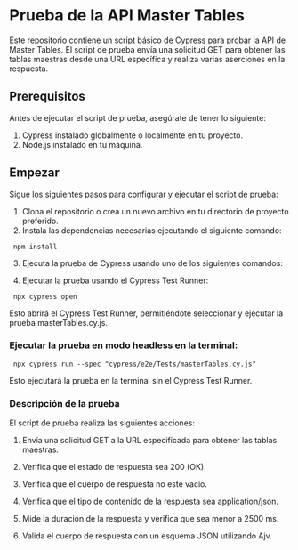 # Prueba de la API Master Tables

Este repositorio contiene un script básico de Cypress para probar la API de Master Tables. El script de prueba envía una solicitud GET para obtener las tablas maestras desde una URL específica y realiza varias aserciones en la respuesta.

## Prerequisitos
Antes de ejecutar el script de prueba, asegúrate de tener lo siguiente:

1. Cypress instalado globalmente o localmente en tu proyecto.
2. Node.js instalado en tu máquina.

## Empezar

Sigue los siguientes pasos para configurar y ejecutar el script de prueba:

1. Clona el repositorio o crea un nuevo archivo en tu directorio de proyecto preferido.
2. Instala las dependencias necesarias ejecutando el siguiente comando:

```
 npm install 
```

3. Ejecuta la prueba de Cypress usando uno de los siguientes comandos:

4. Ejecutar la prueba usando el Cypress Test Runner:

```
 npx cypress open
```

Esto abrirá el Cypress Test Runner, permitiéndote seleccionar y ejecutar la prueba masterTables.cy.js.

### Ejecutar la prueba en modo headless en la terminal:

```
 npx cypress run --spec "cypress/e2e/Tests/masterTables.cy.js"
```

Esto ejecutará la prueba en la terminal sin el Cypress Test Runner.

### Descripción de la prueba

El script de prueba realiza las siguientes acciones:

1. Envía una solicitud GET a la URL especificada para obtener las tablas maestras.

2. Verifica que el estado de respuesta sea 200 (OK).

3. Verifica que el cuerpo de respuesta no esté vacío.

4. Verifica que el tipo de contenido de la respuesta sea application/json.

5. Mide la duración de la respuesta y verifica que sea menor a 2500 ms.

6. Valida el cuerpo de respuesta con un esquema JSON utilizando Ajv.


